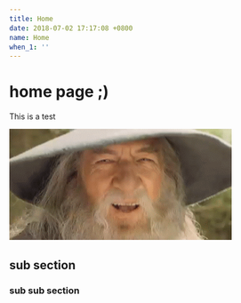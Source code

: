 ```yaml
---
title: Home
date: 2018-07-02 17:17:08 +0800
name: Home
when_1: ''
---
```

# home page ;)

This is a test

![](/uploads/68747470733a2f2f6d656469612e67697068792e636f6d2f6d656469612f546364705a775944506c5758432f67697068792e676966.gif)

## sub section

### sub sub section